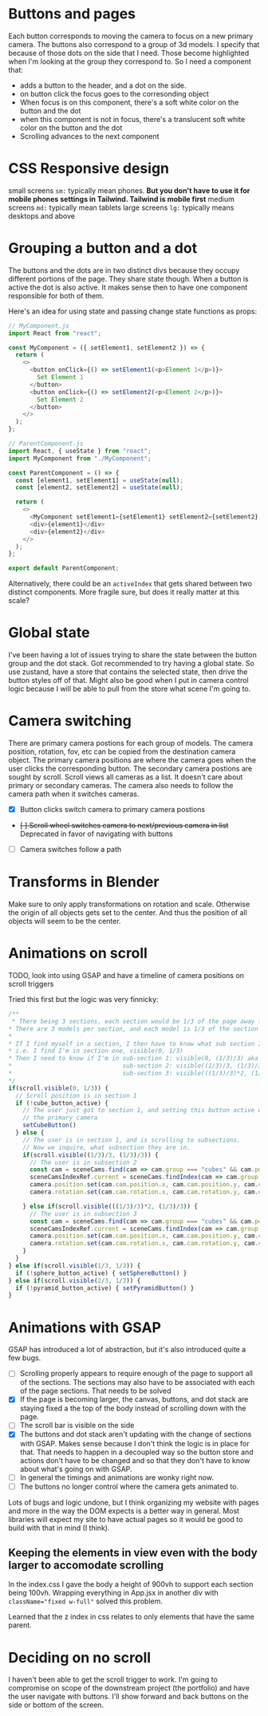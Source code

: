 # Buttons and pages
Each button corresponds to moving the camera to focus on a new primary camera.
The buttons also correspond to a group of 3d models. I specify that because of those dots on the side that I need. Those become highlighted when I'm looking at the group they correspond to. So I need a component that:
- adds a button to the header, and a dot on the side. 
- on button click the focus goes to the corresonding object
- When focus is on this component, there's a soft white color on the button and the dot
- when this component is not in focus, there's a translucent soft white color on the button and the dot 
- Scrolling advances to the next component

# CSS Responsive design
small screens `sm:` typically mean phones. **But you don't have to use it for mobile phones settings in Tailwind. Tailwind is mobile first**
medium screens `md:` typically mean tablets
large screens `lg:` typically means desktops and above

# Grouping a button and a dot
The buttons and the dots are in two distinct divs because they occupy different portions of the page. They share state though. When a button is active the dot is also active. It makes sense then to have one component responsible for both of them.

Here's an idea for using state and passing change state functions as props:
```js
// MyComponent.js
import React from "react";

const MyComponent = ({ setElement1, setElement2 }) => {
  return (
    <>
      <button onClick={() => setElement1(<p>Element 1</p>)}>
        Set Element 1
      </button>
      <button onClick={() => setElement2(<p>Element 2</p>)}>
        Set Element 2
      </button>
    </>
  );
};

// ParentComponent.js
import React, { useState } from "react";
import MyComponent from "./MyComponent";

const ParentComponent = () => {
  const [element1, setElement1] = useState(null);
  const [element2, setElement2] = useState(null);

  return (
    <>
      <MyComponent setElement1={setElement1} setElement2={setElement2} />
      <div>{element1}</div>
      <div>{element2}</div>
    </>
  );
};

export default ParentComponent;
```

Alternatively, there could be an `activeIndex` that gets shared between two distinct components. More fragile sure, but does it really matter at this scale?

# Global state
I've been having a lot of issues trying to share the state between the button group and the dot stack. Got recommended to try having a global state. So use zustand, have a store that contains the selected state, then drive the button styles off of that. Might also be good when I put in camera control logic because I will be able to pull from the store what scene I'm going to.

# Camera switching
There are primary camera postions for each group of models. The camera position, rotation, fov, etc can be copied from the destination camera object. The primary camera positions are where the camera goes when the user clicks the corresponding button. The secondary camera postions are sought by scroll. Scroll views all cameras as a list. It doesn't care about primary or secondary cameras. The camera also needs to follow the camera path when it switches cameras.

- [x] Button clicks switch camera to primary camera postions
- ~~[ ] Scroll wheel switches camera to next/previous camera in list~~ Deprecated in favor of navigating with buttons
- [ ] Camera switches follow a path

# Transforms in Blender
Make sure to only apply transformations on rotation and scale. Otherwise the origin of all objects gets set to the center. And thus the position of all objects will seem to be the center.

# Animations on scroll
TODO, look into using GSAP and have a timeline of camera positions on scroll triggers

Tried this first but the logic was very finnicky:
```js
/** 
 * There being 3 sections, each section would be 1/3 of the page away from each other.
* There are 3 models per section, and each model is 1/3 of the section away from each other.
* 
* If I find myself in a section, I then have to know what sub section I'm in. 
* i.e. I find I'm in section one, visible(0, 1/3)
* Then I need to know if I'm in sub-section 1: visible(0, (1/3)/3) aka 1/3 of the whole page divided by the 3 models in the section
*                               sub-section 2: visible((1/3)/3, (1/3)/3) aka The end of subsection 1, up to the start of subsection 2
*                               sub-section 3: visible(((1/3)/3)*2, (1/3)/3) aka The end of subsection 2, up to the end of the section
*/
if(scroll.visible(0, 1/3)) {
  // Scroll position is in section 1
  if (!cube_button_active) { 
    // The user just got to section 1, and setting this button active will trigger a camera change to
    // the primary camera
    setCubeButton() 
  } else {
    // The user is in section 1, and is scrolling to subsections.
    // Now we inquire, what subsection they are in.
    if(scroll.visible((1/3)/3, (1/3)/3)) {
      // The user is in subsection 2
      const cam = sceneCams.find(cam => cam.group === "cubes" && cam.position === 2);
      sceneCamsIndexRef.current = sceneCams.findIndex(cam => cam.group === "cubes" && cam.position === 2);
      camera.position.set(cam.cam.position.x, cam.cam.position.y, cam.cam.position.z)
      camera.rotation.set(cam.cam.rotation.x, cam.cam.rotation.y, cam.cam.rotation.z)

    } else if(scroll.visible(((1/3)/3)*2, (1/3)/3)) {
      // The user is in subsection 3
      const cam = sceneCams.find(cam => cam.group === "cubes" && cam.position === 3);
      sceneCamsIndexRef.current = sceneCams.findIndex(cam => cam.group === "cubes" && cam.position === 3);
      camera.position.set(cam.cam.position.x, cam.cam.position.y, cam.cam.position.z)
      camera.rotation.set(cam.cam.rotation.x, cam.cam.rotation.y, cam.cam.rotation.z)
    }
  }
} else if(scroll.visible(1/3, 1/3)) {
  if (!sphere_button_active) { setSphereButton() }
} else if(scroll.visible(2/3, 1/3)) {
  if (!pyramid_button_active) { setPyramidButton() }
}
```

# Animations with GSAP
GSAP has introduced a lot of abstraction, but it's also introduced quite a few bugs.

- [ ] Scrolling properly appears to require enough of the page to support all of the sections. The sections may also have to be associated with each of the page sections. That needs to be solved
- [x] If the page is becoming larger, the canvas, buttons, and dot stack are staying fixed a the top of the body instead of scrolling down with the page.
- [ ] The scroll bar is visible on the side
- [x] The buttons and dot stack aren't updating with the change of sections with GSAP. Makes sense because I don't think the logic is in place for that. That needs to happen in a decoupled way so the button store and actions don't have to be changed and so that they don't have to know about what's going on with GSAP. 
- [ ] In general the timings and animations are wonky right now.
- [ ] The buttons no longer control where the camera gets animated to.

Lots of bugs and logic undone, but I think organizing my website with pages and more in the way the DOM expects is a better way in general. Most libraries will expect my site to have actual pages so it would be good to build with that in mind (I think).

## Keeping the elements in view even with the body larger to accomodate scrolling
In the index.css I gave the body a height of 900vh to support each section being 100vh.
Wrapping everything in App.jsx in another div with `className="fixed w-full"` solved this problem.

Learned that the z index in css relates to only elements that have the same parent.

# Deciding on no scroll
I haven't been able to get the scroll trigger to work. I'm going to compromise on scope of the downstream project (the portfolio) and have the user navigate with buttons. I'll show forward and back buttons on the side or bottom of the screen.
